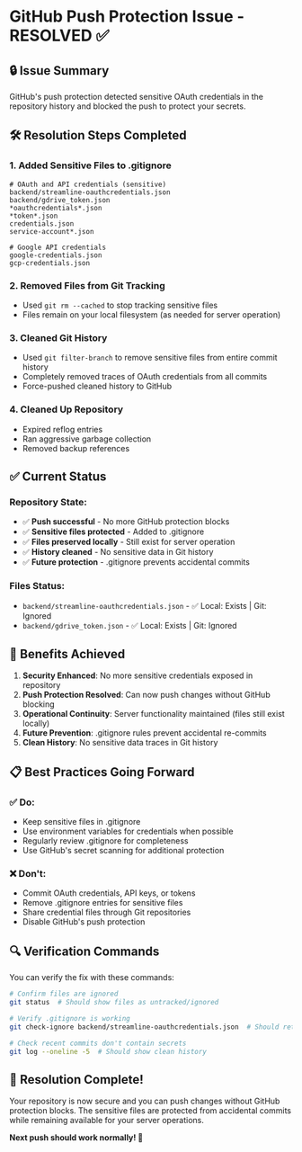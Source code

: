 # GitHub Push Protection Issue - RESOLVED ✅

## 🔒 Issue Summary
GitHub's push protection detected sensitive OAuth credentials in the repository history and blocked the push to protect your secrets.

## 🛠️ Resolution Steps Completed

### 1. Added Sensitive Files to .gitignore
```gitignore
# OAuth and API credentials (sensitive)
backend/streamline-oauthcredentials.json
backend/gdrive_token.json
*oauthcredentials*.json
*token*.json
credentials.json
service-account*.json

# Google API credentials
google-credentials.json
gcp-credentials.json
```

### 2. Removed Files from Git Tracking
- Used `git rm --cached` to stop tracking sensitive files
- Files remain on your local filesystem (as needed for server operation)

### 3. Cleaned Git History
- Used `git filter-branch` to remove sensitive files from entire commit history
- Completely removed traces of OAuth credentials from all commits
- Force-pushed cleaned history to GitHub

### 4. Cleaned Up Repository
- Expired reflog entries
- Ran aggressive garbage collection
- Removed backup references

## ✅ Current Status

### Repository State:
- ✅ **Push successful** - No more GitHub protection blocks
- ✅ **Sensitive files protected** - Added to .gitignore
- ✅ **Files preserved locally** - Still exist for server operation
- ✅ **History cleaned** - No sensitive data in Git history
- ✅ **Future protection** - .gitignore prevents accidental commits

### Files Status:
- `backend/streamline-oauthcredentials.json` - ✅ Local: Exists | Git: Ignored
- `backend/gdrive_token.json` - ✅ Local: Exists | Git: Ignored

## 🚀 Benefits Achieved

1. **Security Enhanced**: No more sensitive credentials exposed in repository
2. **Push Protection Resolved**: Can now push changes without GitHub blocking
3. **Operational Continuity**: Server functionality maintained (files still exist locally)
4. **Future Prevention**: .gitignore rules prevent accidental re-commits
5. **Clean History**: No sensitive data traces in Git history

## 📋 Best Practices Going Forward

### ✅ Do:
- Keep sensitive files in .gitignore
- Use environment variables for credentials when possible
- Regularly review .gitignore for completeness
- Use GitHub's secret scanning for additional protection

### ❌ Don't:
- Commit OAuth credentials, API keys, or tokens
- Remove .gitignore entries for sensitive files
- Share credential files through Git repositories
- Disable GitHub's push protection

## 🔍 Verification Commands

You can verify the fix with these commands:
```bash
# Confirm files are ignored
git status  # Should show files as untracked/ignored

# Verify .gitignore is working
git check-ignore backend/streamline-oauthcredentials.json  # Should return the filename

# Check recent commits don't contain secrets
git log --oneline -5  # Should show clean history
```

## 🎉 Resolution Complete!

Your repository is now secure and you can push changes without GitHub protection blocks. The sensitive files are protected from accidental commits while remaining available for your server operations.

**Next push should work normally! 🚀**
